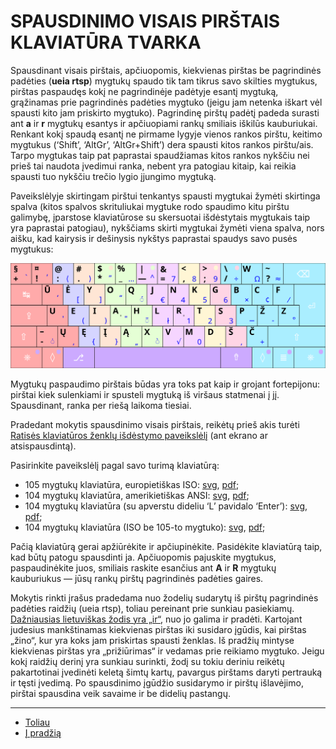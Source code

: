 
# SPAUSDINIMO VISAIS PIRŠTAIS KLAVIATŪRA TVARKA

Spausdinant visais pirštais, apčiuopomis, kiekvienas pirštas be pagrindinės padėties (__ueia rtsp__) mygtukų spaudo tik tam tikrus savo skilties mygtukus, pirštas paspaudęs kokį ne pagrindinėje padėtyje esantį mygtuką, grąžinamas prie pagrindinės padėties mygtuko (jeigu jam netenka iškart vėl spausti kito jam priskirto mygtuko). Pagrindinę pirštų padėtį padeda surasti ant __a__ ir __r__ mygtukų esantys ir apčiuopiami rankų smiliais iškilūs kauburiukai. Renkant kokį spaudą esantį ne pirmame lygyje vienos rankos pirštu, keitimo mygtukus (‘Shift’, ‘AltGr’, ‘AltGr+Shift’) dera spausti kitos rankos pirštu/ais. Tarpo mygtukas taip pat paprastai spaudžiamas kitos rankos nykščiu nei prieš tai naudota įvedimui ranka, nebent yra patogiau kitaip, kai reikia spausti tuo nykščiu trečio lygio įjungimo mygtuką.

Paveikslėlyje skirtingam pirštui tenkantys spausti mygtukai žymėti skirtinga spalva (kitos spalvos skrituliukai mygtuke rodo spaudimo kitu pirštu galimybę, įparstose klaviatūrose su skersuotai išdėstytais mygtukais taip yra paprastai patogiau), nykščiams skirti mygtukai žymėti viena spalva, nors aišku, kad kairysis ir dešinysis nykštys paprastai spaudys savo pusės mygtukus:

![Spausdinimo tvarka](images/ratise_spaudotvarka.svg)

Mygtukų paspaudimo pirštais būdas yra toks pat kaip ir grojant fortepijonu: pirštai kiek sulenkiami ir spusteli mygtuką iš viršaus statmenai į jį. Spausdinant, ranka per riešą laikoma tiesiai.

Pradedant mokytis spausdinimo visais pirštais, reikėtų prieš akis turėti [Ratisės klaviatūros ženklų išdėstymo paveikslėlį](images/lek_ratise_layout.png) (ant ekrano ar atsispausdintą).

Pasirinkite paveikslėlį pagal savo turimą klaviatūrą:
  - 105 mygtukų klaviatūra, europietiškas ISO: [svg](images/kb_lt_ratise.svg), [pdf](images/kb_lt_ratise.pdf);
  - 104 mygtukų klaviatūra, amerikietiškas ANSI: [svg](images/kb_lt_ratise_104_ansi.svg), [pdf](images/kb_lt_ratise_104_ansi.pdf);
  - 104 mygtukų klaviatūra (su apverstu dideliu ‘L’ pavidalo ‘Enter’): [svg](images/kb_lt_ratise_104_2.svg), [pdf](images/kb_lt_ratise_104_2.pdf);
  - 104 mygtukų klaviatūra (ISO be 105-to mygtuko): [svg](images/kb_lt_ratise_104_3.svg), [pdf](images/kb_lt_ratise_104_3.pdf);

Pačią klaviatūrą gerai apžiūrėkite ir apčiupinėkite. Pasidėkite klaviatūrą taip, kad būtų patogu spausdinti ja. Apčiuopomis pajuskite mygtukus, paspaudinėkite juos, smiliais raskite esančius ant __A__ ir __R__ mygtukų kauburiukus — jūsų rankų pirštų pagrindinės padėties gaires.

Mokytis rinkti įrašus pradedama nuo žodelių sudarytų iš pirštų pagrindinės padėties raidžių (ueia rtsp), toliau pereinant prie sunkiau pasiekiamų. [Dažniausias lietuviškas žodis yra „ir“](dazn_zod.txt), nuo jo galima ir pradėti. Kartojant judesius mankštinamas kiekvienas pirštas iki susidaro įgūdis, kai pirštas „žino“, kur yra koks jam priskirtas spausti ženklas. Iš pradžių mintyse kiekvienas pirštas yra „prižiūrimas“ ir vedamas prie reikiamo mygtuko. Jeigu kokį raidžių derinį yra sunkiau surinkti, žodį su tokiu deriniu reikėtų pakartotinai įvedinėti keletą šimtų kartų, pavargus pirštams daryti pertrauką ir tęsti įvedimą. Po spausdinimo įgūdžio susidarymo ir pirštų išlavėjimo, pirštai spausdina veik savaime ir be didelių pastangų.


-------------------------
+ [Toliau](testies_mygtukai.md)
+ [Į pradžią](../README.md)
